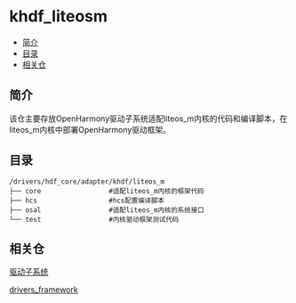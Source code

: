 # khdf\_liteosm<a name="ZH-CN_TOPIC_0000001096228646"></a>

-   [简介](#section11660541593)
-   [目录](#section161941989596)
-   [相关仓](#section1371113476307)

## 简介<a name="section11660541593"></a>

该仓主要存放OpenHarmony驱动子系统适配liteos\_m内核的代码和编译脚本，在liteos\_m内核中部署OpenHarmony驱动框架。

## 目录<a name="section161941989596"></a>

```
/drivers/hdf_core/adapter/khdf/liteos_m
├── core                 #适配liteos_m内核的框架代码
├── hcs                  #hcs配置编译脚本
├── osal                 #适配liteos_m内核的系统接口
└── test                 #内核驱动框架测试代码
```

## 相关仓<a name="section1371113476307"></a>

[驱动子系统](https://gitee.com/openharmony/docs/blob/master/zh-cn/readme/%E9%A9%B1%E5%8A%A8%E5%AD%90%E7%B3%BB%E7%BB%9F.md)

[drivers\_framework](https://gitee.com/openharmony/drivers_framework/blob/master/README_zh.md)

